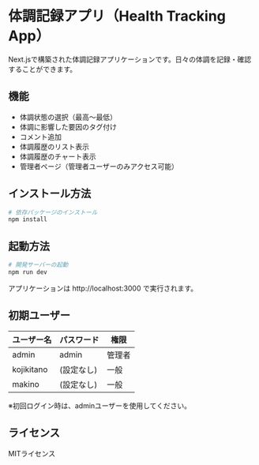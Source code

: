# 体調記録アプリ（Health Tracking App）

Next.jsで構築された体調記録アプリケーションです。日々の体調を記録・確認することができます。

## 機能

- 体調状態の選択（最高～最低）
- 体調に影響した要因のタグ付け
- コメント追加
- 体調履歴のリスト表示
- 体調履歴のチャート表示
- 管理者ページ（管理者ユーザーのみアクセス可能）

## インストール方法

```bash
# 依存パッケージのインストール
npm install
```

## 起動方法

```bash
# 開発サーバーの起動
npm run dev
```

アプリケーションは http://localhost:3000 で実行されます。

## 初期ユーザー

| ユーザー名 | パスワード | 権限 |
|------------|------------|------|
| admin      | admin      | 管理者 |
| kojikitano | (設定なし)  | 一般 |
| makino     | (設定なし)  | 一般 |

※初回ログイン時は、adminユーザーを使用してください。

## ライセンス

MITライセンス